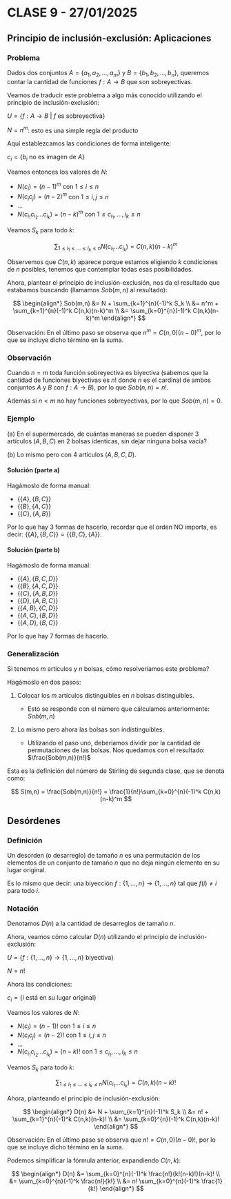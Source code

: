 # CLASE 9 - 27/01/2025

## Principio de inclusión-exclusión: Aplicaciones

### Problema

Dados dos conjuntos $A=\{a_1,a_2,\ldots,a_m\}$ y $B=\{b_1,b_2,\ldots,b_n\}$, queremos contar la cantidad de funciones $f:A\to B$ que son sobreyectivas.

Veamos de traducir este problema a algo más conocido utilizando el principio de inclusión-exclusión:

$U = \{ f: A \to B \text{ }|\text{ } f \text{ es sobreyectiva}\}$

$N = n^m$: esto es una simple regla del producto

Aquí establezcamos las condiciones de forma inteligente:

$c_i = \{b_i \text{ no es imagen de } A\}$

Veamos entonces los valores de $N$:

- $N(c_i) = (n-1)^m$ con $1 \leq i \leq n$
- $N(c_i c_j) = (n-2)^m$ con $1 \leq i, j \leq n$
- $\ldots$
- $N(c_{i_1} c_{i_2} \ldots c_{i_k}) = (n-k)^m$ con $1 \leq c_{i_1} , \ldots, i_k \leq n$

Veamos $S_k$ para todo $k$:

$$
\sum_{1\leq i_1 \leq \ldots \leq i_k \leq n}N(c_{i_1}\ldots c_{i_k}) = C(n, k) (n-k)^m
$$

Observemos que $C(n,k)$ aparece porque estamos eligiendo $k$ condiciones de $n$ posibles, tenemos que contemplar todas esas posibilidades.

Ahora, plantear el principio de inclusión-exclusión, nos da el resultado que estabamos buscando (llamamos $Sob(m,n)$ al resultado):

$$
\begin{align*}
Sob(m,n) &= N + \sum_{k=1}^{n}(-1)^k S_k \\
&= n^m + \sum_{k=1}^{n}(-1)^k C(n,k)(n-k)^m \\
&= \sum_{k=0}^{n}(-1)^k C(n,k)(n-k)^m
\end{align*}
$$

Observación: En el último paso se observa que $n^m = C(n, 0)(n-0)^m$, por lo que se incluye dicho término en la suma.

### Observación

Cuando $n=m$ toda función sobreyectiva es biyectiva (sabemos que la cantidad de funciones biyectivas es $n!$ donde $n$ es el cardinal de ambos conjuntos $A$ y $B$ con $f: A\to B$), por lo que $Sob(n,n) = n!$.

Además si $n < m$ no hay funciones sobreyectivas, por lo que $Sob(m,n) = 0$.

### Ejemplo

(a) En el supermercado, de cuántas maneras se pueden disponer 3 artículos $(A, B, C)$ en 2 bolsas ídenticas, sin dejar ninguna bolsa vacía?

(b) Lo mismo pero con 4 artículos $(A, B, C, D)$.

#### Solución (parte a)

Hagámoslo de forma manual:

- $\{\{A\}, \{B,C\}\}$
- $\{\{B\}, \{A,C\}\}$
- $\{\{C\}, \{A,B\}\}$

Por lo que hay 3 formas de hacerlo, recordar que el orden NO importa, es decir: $\{\{A\}, \{B,C\}\} = \{\{B,C\}, \{A\}\}$.

#### Solución (parte b)

Hagámoslo de forma manual:

- $\{\{A\}, \{B,C,D\}\}$
- $\{\{B\}, \{A,C,D\}\}$
- $\{\{C\}, \{A,B,D\}\}$
- $\{\{D\}, \{A,B,C\}\}$
- $\{\{A,B\}, \{C,D\}\}$
- $\{\{A,C\}, \{B,D\}\}$
- $\{\{A,D\}, \{B,C\}\}$

Por lo que hay 7 formas de hacerlo.

### Generalización

Si tenemos $m$ artículos y $n$ bolsas, cómo resolveríamos este problema?

Hagámoslo en dos pasos:

1. Colocar los $m$ artículos distinguibles en $n$ bolsas distinguibles.
    - Esto se responde con el número que cálculamos anteriormente: $Sob(m,n)$

2. Lo mismo pero ahora las bolsas son indistinguibles.
    - Utilizando el paso uno, deberíamos dividir por la cantidad de permutaciones de las bolsas. Nos quedamos con el resultado: $\frac{Sob(m,n)}{n!}$

Esta es la definición del número de Stirling de segunda clase, que se denota como:

$$
S(m,n) = \frac{Sob(m,n)}{n!} = \frac{1}{n!}\sum_{k=0}^{n}(-1)^k C(n,k)(n-k)^m
$$

## Desórdenes

### Definición

Un desorden (o desarreglo) de tamaño $n$ es una permutación de los elementos de un conjunto de tamaño $n$ que no deja ningún elemento en su lugar original.

Es lo mismo que decir: una biyección $f: \{1, \ldots, n\} \to \{1, \ldots, n\}$ tal que $f(i) \neq i$ para todo $i$.

### Notación

Denotamos $D(n)$ a la cantidad de desarreglos de tamaño $n$.

Ahora, veamos cómo calcular $D(n)$ utilizando el principio de inclusión-exclusión:

$U = \{ f: \{1, \ldots, n\} \to \{1, \ldots, n\} \text{ biyectiva} \}$

$N = n!$

Ahora las condiciones:

$c_i = \{i \text{ está en su lugar original}\}$

Veamos los valores de $N$:

- $N(c_i) = (n-1)!$ con $1 \leq i \leq n$
- $N(c_i c_j) = (n-2)!$ con $1 \leq i, j \leq n$
- $\ldots$
- $N(c_{i_1} c_{i_2} \ldots c_{i_k}) = (n-k)!$ con $1 \leq c_{i_1} , \ldots, i_k \leq n$

Veamos $S_k$ para todo $k$:

$$
\sum_{1\leq i_1 \leq \ldots \leq i_k \leq n}N(c_{i_1}\ldots c_{i_k}) = C(n, k) (n-k)!
$$

Ahora, planteando el principio de inclusión-exclusión:

$$
\begin{align*}
D(n) &= N + \sum_{k=1}^{n}(-1)^k S_k \\
&= n! + \sum_{k=1}^{n}(-1)^k C(n,k)(n-k)! \\
&= \sum_{k=0}^{n}(-1)^k C(n,k)(n-k)!
\end{align*}
$$

Observación: En el último paso se observa que $n! = C(n, 0)(n-0)!$, por lo que se incluye dicho término en la suma.

Podemos simplificar la fórmula anterior, expandiendo $C(n,k)$:

$$
\begin{align*}
D(n) &= \sum_{k=0}^{n}(-1)^k \frac{n!}{k!(n-k)!}(n-k)! \\
&= \sum_{k=0}^{n}(-1)^k \frac{n!}{k!} \\
&= n! \sum_{k=0}^{n}(-1)^k \frac{1}{k!}
\end{align*}
$$

